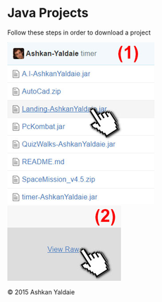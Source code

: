 # Java Projects

Follow these steps in order to download a project

![Step 1](https://github.com/Ashkan-Yaldaie/java/blob/master/img/download_step1.jpg "Step 1")![Step 2](https://github.com/Ashkan-Yaldaie/java/blob/master/img/download_step2.jpg "Step 2")

© 2015 Ashkan Yaldaie
